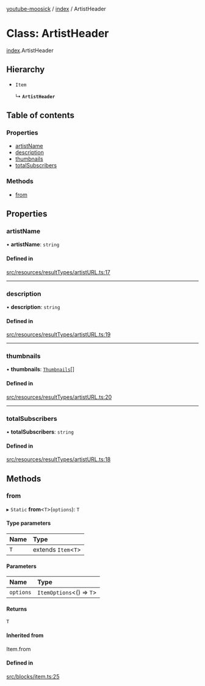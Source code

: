 [youtube-moosick](../README.md) / [index](../modules/index.md) / ArtistHeader

# Class: ArtistHeader

[index](../modules/index.md).ArtistHeader

## Hierarchy

- `Item`

  ↳ **`ArtistHeader`**

## Table of contents

### Properties

- [artistName](index.ArtistHeader.md#artistname)
- [description](index.ArtistHeader.md#description)
- [thumbnails](index.ArtistHeader.md#thumbnails)
- [totalSubscribers](index.ArtistHeader.md#totalsubscribers)

### Methods

- [from](index.ArtistHeader.md#from)

## Properties

### artistName

• **artistName**: `string`

#### Defined in

[src/resources/resultTypes/artistURL.ts:17](https://github.com/EvasiveXkiller/youtube-moosick/blob/1fd45d4/src/resources/resultTypes/artistURL.ts#L17)

___

### description

• **description**: `string`

#### Defined in

[src/resources/resultTypes/artistURL.ts:19](https://github.com/EvasiveXkiller/youtube-moosick/blob/1fd45d4/src/resources/resultTypes/artistURL.ts#L19)

___

### thumbnails

• **thumbnails**: [`Thumbnails`](index.Thumbnails.md)[]

#### Defined in

[src/resources/resultTypes/artistURL.ts:20](https://github.com/EvasiveXkiller/youtube-moosick/blob/1fd45d4/src/resources/resultTypes/artistURL.ts#L20)

___

### totalSubscribers

• **totalSubscribers**: `string`

#### Defined in

[src/resources/resultTypes/artistURL.ts:18](https://github.com/EvasiveXkiller/youtube-moosick/blob/1fd45d4/src/resources/resultTypes/artistURL.ts#L18)

## Methods

### from

▸ `Static` **from**<`T`\>(`options`): `T`

#### Type parameters

| Name | Type |
| :------ | :------ |
| `T` | extends `Item`<`T`\> |

#### Parameters

| Name | Type |
| :------ | :------ |
| `options` | `ItemOptions`<() => `T`\> |

#### Returns

`T`

#### Inherited from

Item.from

#### Defined in

[src/blocks/item.ts:25](https://github.com/EvasiveXkiller/youtube-moosick/blob/1fd45d4/src/blocks/item.ts#L25)
